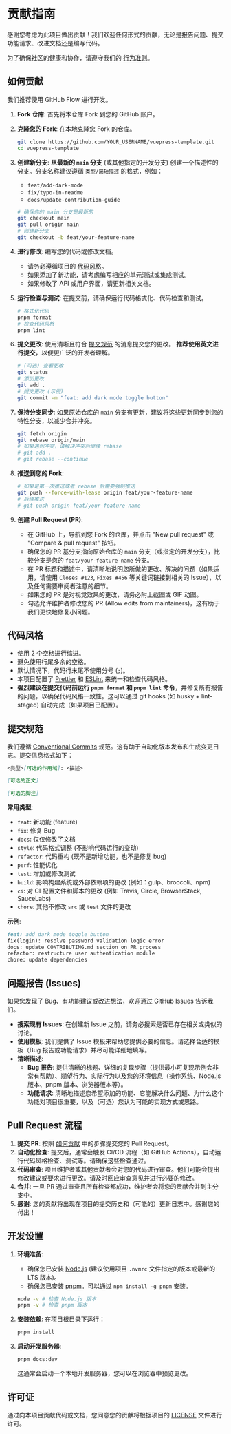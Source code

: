 # 贡献指南

感谢您考虑为此项目做出贡献！我们欢迎任何形式的贡献，无论是报告问题、提交功能请求、改进文档还是编写代码。

为了确保社区的健康和协作，请遵守我们的 [行为准则](CODE_OF_CONDUCT.md)。

## 如何贡献

我们推荐使用 GitHub Flow 进行开发。

1. **Fork 仓库**: 首先将本仓库 Fork 到您的 GitHub 账户。
2. **克隆您的 Fork**: 在本地克隆您 Fork 的仓库。

   ```bash
   git clone https://github.com/YOUR_USERNAME/vuepress-template.git
   cd vuepress-template
   ```

3. **创建新分支**: **从最新的 `main` 分支** (或其他指定的开发分支) 创建一个描述性的分支。分支名称建议遵循 `类型/简短描述` 的格式，例如：

   - `feat/add-dark-mode`
   - `fix/typo-in-readme`
   - `docs/update-contribution-guide`

   ```bash
   # 确保你的 main 分支是最新的
   git checkout main
   git pull origin main
   # 创建新分支
   git checkout -b feat/your-feature-name
   ```

4. **进行修改**: 编写您的代码或修改文档。
   - 请务必遵循项目的 [代码风格](#代码风格)。
   - 如果添加了新功能，请考虑编写相应的单元测试或集成测试。
   - 如果修改了 API 或用户界面，请更新相关文档。
5. **运行检查与测试**: 在提交前，请确保运行代码格式化、代码检查和测试。

   ```bash
   # 格式化代码
   pnpm format
   # 检查代码风格
   pnpm lint
   ```

6. **提交更改**: 使用清晰且符合 [提交规范](#提交规范) 的消息提交您的更改。 **推荐使用英文进行提交**，以便更广泛的开发者理解。

   ```bash
   # (可选) 查看更改
   git status
   # 添加更改
   git add .
   # 提交更改 (示例)
   git commit -m "feat: add dark mode toggle button"
   ```

7. **保持分支同步**: 如果原始仓库的 `main` 分支有更新，建议将这些更新同步到您的特性分支，以减少合并冲突。

   ```bash
   git fetch origin
   git rebase origin/main
   # 如果遇到冲突，请解决冲突后继续 rebase
   # git add .
   # git rebase --continue
   ```

8. **推送到您的 Fork**:

   ```bash
   # 如果是第一次推送或者 rebase 后需要强制推送
   git push --force-with-lease origin feat/your-feature-name
   # 后续推送
   # git push origin feat/your-feature-name
   ```

9. **创建 Pull Request (PR)**:
   - 在 GitHub 上，导航到您 Fork 的仓库，并点击 "New pull request" 或 "Compare & pull request" 按钮。
   - 确保您的 PR 基分支指向原始仓库的 `main` 分支（或指定的开发分支），比较分支是您的 `feat/your-feature-name` 分支。
   - 在 PR 标题和描述中，请清晰地说明您所做的更改、解决的问题（如果适用，请使用 `Closes #123`, `Fixes #456` 等关键词链接到相关的 Issue），以及任何需要审阅者注意的细节。
   - 如果您的 PR 是对视觉效果的更改，请务必附上截图或 GIF 动图。
   - 勾选允许维护者修改您的 PR (Allow edits from maintainers)，这有助于我们更快地修复小问题。

## 代码风格

- 使用 2 个空格进行缩进。
- 避免使用行尾多余的空格。
- 默认情况下，代码行末尾不使用分号 (`;`)。
- 本项目配置了 [Prettier](https://prettier.io/) 和 [ESLint](https://eslint.org/) 来统一和检查代码风格。
- **强烈建议在提交代码前运行 `pnpm format` 和 `pnpm lint` 命令**，并修复所有报告的问题，以确保代码风格一致性。这可以通过 git hooks (如 husky + lint-staged) 自动完成（如果项目已配置）。

## 提交规范

我们遵循 [Conventional Commits](https://www.conventionalcommits.org/) 规范。这有助于自动化版本发布和生成变更日志。提交信息格式如下：

```markdown
<类型>[可选的作用域]: <描述>

[可选的正文]

[可选的脚注]
```

**常用类型**:

- `feat`: 新功能 (feature)
- `fix`: 修复 Bug
- `docs`: 仅仅修改了文档
- `style`: 代码格式调整 (不影响代码运行的变动)
- `refactor`: 代码重构 (既不是新增功能，也不是修复 bug)
- `perf`: 性能优化
- `test`: 增加或修改测试
- `build`: 影响构建系统或外部依赖项的更改 (例如：gulp、broccoli、npm)
- `ci`: 对 CI 配置文件和脚本的更改 (例如 Travis, Circle, BrowserStack, SauceLabs)
- `chore`: 其他不修改 `src` 或 `test` 文件的更改

**示例**:

```markdown
feat: add dark mode toggle button
fix(login): resolve password validation logic error
docs: update CONTRIBUTING.md section on PR process
refactor: restructure user authentication module
chore: update dependencies
```

## 问题报告 (Issues)

如果您发现了 Bug、有功能建议或改进想法，欢迎通过 GitHub Issues 告诉我们。

- **搜索现有 Issues**: 在创建新 Issue 之前，请务必搜索是否已存在相关或类似的讨论。
- **使用模板**: 我们提供了 Issue 模板来帮助您提供必要的信息。请选择合适的模板（Bug 报告或功能请求）并尽可能详细地填写。
- **清晰描述**:
  - **Bug 报告**: 提供清晰的标题、详细的复现步骤（提供最小可复现示例会非常有帮助）、期望行为、实际行为以及您的环境信息（操作系统、Node.js 版本、pnpm 版本、浏览器版本等）。
  - **功能请求**: 清晰地描述您希望添加的功能、它能解决什么问题、为什么这个功能对项目很重要，以及（可选）您认为可能的实现方式或思路。

## Pull Request 流程

1. **提交 PR**: 按照 [如何贡献](#如何贡献) 中的步骤提交您的 Pull Request。
2. **自动化检查**: 提交后，通常会触发 CI/CD 流程（如 GitHub Actions），自动运行代码风格检查、测试等。请确保这些检查通过。
3. **代码审查**: 项目维护者或其他贡献者会对您的代码进行审查。他们可能会提出修改建议或要求进行更改。请及时回应审查意见并进行必要的修改。
4. **合并**: 一旦 PR 通过审查且所有检查都成功，维护者会将您的贡献合并到主分支中。
5. **感谢**: 您的贡献将出现在项目的提交历史和（可能的）更新日志中。感谢您的付出！

## 开发设置

1. **环境准备**:

   - 确保您已安装 [Node.js](https://nodejs.org/) (建议使用项目 `.nvmrc` 文件指定的版本或最新的 LTS 版本)。
   - 确保您已安装 [pnpm](https://pnpm.io/)。可以通过 `npm install -g pnpm` 安装。

   ```bash
   node -v # 检查 Node.js 版本
   pnpm -v # 检查 pnpm 版本
   ```

2. **安装依赖**: 在项目根目录下运行：

   ```bash
   pnpm install
   ```

3. **启动开发服务器**:

   ```bash
   pnpm docs:dev
   ```

   这通常会启动一个本地开发服务器，您可以在浏览器中预览更改。

## 许可证

通过向本项目贡献代码或文档，您同意您的贡献将根据项目的 [LICENSE](LICENSE) 文件进行许可。

